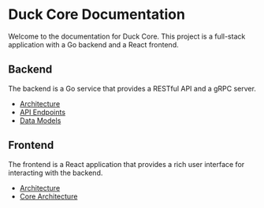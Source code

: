 # Duck Core Documentation

Welcome to the documentation for Duck Core. This project is a full-stack application with a Go backend and a React frontend.

## Backend

The backend is a Go service that provides a RESTful API and a gRPC server.

-   [Architecture](./backend/architecture.md)
-   [API Endpoints](./backend/api_endpoints.md)
-   [Data Models](./backend/data_models.md)

## Frontend

The frontend is a React application that provides a rich user interface for interacting with the backend.

-   [Architecture](./frontend/architecture.md)
-   [Core Architecture](./frontend/core_architecture.md)
